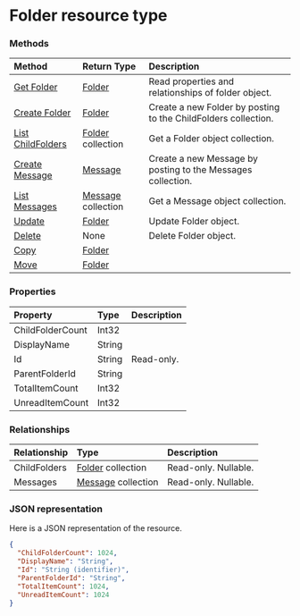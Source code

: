 # Folder resource type




### Methods

| Method		   | Return Type	|Description|
|:---------------|:--------|:----------|
|[Get Folder](../api/folder_get.md) | [Folder](folder.md) |Read properties and relationships of folder object.|
|[Create Folder](../api/folder_post_childfolders.md) |[Folder](folder.md)| Create a new Folder by posting to the ChildFolders collection.|
|[List ChildFolders](../api/folder_list_childfolders.md) |[Folder](folder.md) collection| Get a Folder object collection.|
|[Create Message](../api/folder_post_messages.md) |[Message](message.md)| Create a new Message by posting to the Messages collection.|
|[List Messages](../api/folder_list_messages.md) |[Message](message.md) collection| Get a Message object collection.|
|[Update](../api/folder_update.md) | [Folder](folder.md)	|Update Folder object. |
|[Delete](../api/folder_delete.md) | None |Delete Folder object. |
|[Copy](../api/folder_copy.md)|[Folder](folder.md)||
|[Move](../api/folder_move.md)|[Folder](folder.md)||

### Properties
| Property	   | Type	|Description|
|:---------------|:--------|:----------|
|ChildFolderCount|Int32||
|DisplayName|String||
|Id|String| Read-only.|
|ParentFolderId|String||
|TotalItemCount|Int32||
|UnreadItemCount|Int32||

### Relationships
| Relationship | Type	|Description|
|:---------------|:--------|:----------|
|ChildFolders|[Folder](folder.md) collection| Read-only. Nullable.|
|Messages|[Message](message.md) collection| Read-only. Nullable.|

### JSON representation

Here is a JSON representation of the resource.

<!-- {
  "blockType": "resource",
  "optionalProperties": [

  ],
  "@odata.type": "microsoft.graph.Folder"
}-->

```json
{
  "ChildFolderCount": 1024,
  "DisplayName": "String",
  "Id": "String (identifier)",
  "ParentFolderId": "String",
  "TotalItemCount": 1024,
  "UnreadItemCount": 1024
}

```

<!-- uuid: 8fcb5dbc-d5aa-4681-8e31-b001d5168d79
2015-10-25 14:57:30 UTC -->
<!-- {
  "type": "#page.annotation",
  "description": "Folder resource",
  "keywords": "",
  "section": "documentation",
  "tocPath": ""
}-->